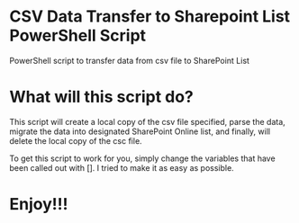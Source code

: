 # CSV Data Transfer to Sharepoint List PowerShell Script
PowerShell script to transfer data from csv file to SharePoint List

# What will this script do?
This script will create a local copy of the csv file specified, parse the data, migrate the data into designated SharePoint Online list, and finally, will delete the local copy of the csc file. 

To get this script to work for you, simply change the variables that have been called out with []. I tried to make it as easy as possible.

# Enjoy!!!

